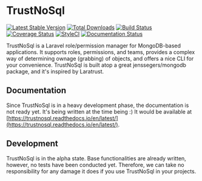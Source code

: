 TrustNoSql
==========

[![Latest Stable Version](http://img.shields.io/github/release/vegvisir/trustnosql.svg)](https://packagist.org/packages/vegvisir/trustnosql) [![Total Downloads](http://img.shields.io/packagist/dm/vegvisir/trustnosql.svg)](https://packagist.org/packages/vegvisir/trustnosql) [![Build Status](http://img.shields.io/travis/vegvisir/trustnosql.svg)](https://travis-ci.org/vegvisir/trustnosql) [![Coverage Status](http://img.shields.io/coveralls/vegvisir/trustnosql.svg)](https://coveralls.io/r/vegvisir/trustnosql?branch=master) [![StyleCI](https://github.styleci.io/repos/161784926/shield?branch=master)](https://github.styleci.io/repos/161784926) [![Documentation Status](https://readthedocs.org/projects/trustnosql/badge/?version=latest)](https://trustnosql.readthedocs.io/en/latest/?badge=latest)

TrustNoSql is a Laravel role/permission manager for MongoDB-based applications. It supports roles, permissions, and teams, provides a complex way of determining ownage (grabbing) of objects, and offers a nice CLI for your convenience.
TrustNoSql is built atop a great jenssegers/mongodb package, and it's inspired by Laratrust. 

Documentation
-------------

Since TrustNoSql is in a heavy development phase, the documentation is not ready yet. It's being written at the time being :) It would be available at [https://trustnosql.readthedocs.io/en/latest/](https://trustnosql.readthedocs.io/en/latest/).

Development
-----------

TrustNoSql is in the alpha state. Base functionalities are already written, however, no tests have been conducted yet. Therefore, we can take no responsibility for any damage it does if you use TrustNoSql in your projects.
